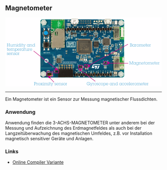 Magnetometer
------------

![](../../images/sensors/Board.png)

- - -

Ein Magnetometer ist ein Sensor zur Messung magnetischer Flussdichten.

### Anwendung

Anwendung finden die 3-ACHS-MAGNETOMETER unter anderem bei der Messung und Aufzeichnung des Erdmagnetfeldes als auch bei der Langzeitüberwachung des magnetischen Umfeldes, z.B. vor Installation magnetisch sensitiver Geräte und Anlagen.


### Links

*  [Online Compiler Variante](https://os.mbed.com/teams/Disco-L475VG-IOT/code/Magnetometer/)